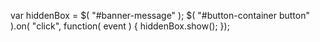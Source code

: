 <!DOCTYPE html>
var hiddenBox = $( "#banner-message" );
$( "#button-container button" ).on( "click", function( event ) {
  hiddenBox.show();
});
